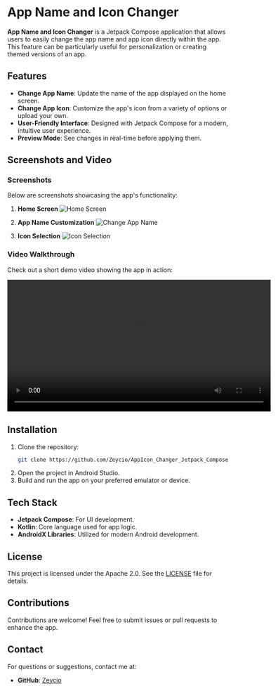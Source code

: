 # App Name and Icon Changer

**App Name and Icon Changer** is a Jetpack Compose application that allows users to easily change the app name and app icon directly within the app. This feature can be particularly useful for personalization or creating themed versions of an app.



## Features

- **Change App Name**: Update the name of the app displayed on the home screen.
- **Change App Icon**: Customize the app's icon from a variety of options or upload your own.
- **User-Friendly Interface**: Designed with Jetpack Compose for a modern, intuitive user experience.
- **Preview Mode**: See changes in real-time before applying them.



## Screenshots and Video

### Screenshots
Below are screenshots showcasing the app's functionality:

1. **Home Screen**
   ![Home Screen](./screenshots/home_screen.png)

2. **App Name Customization**
   ![Change App Name](./screenshots/change_app_name.png)

3. **Icon Selection**
   ![Icon Selection](./screenshots/icon_selection.png)

### Video Walkthrough

Check out a short demo video showing the app in action:

<video width="600" controls>
  <source src="https://github.com/Zeycio/App_Icon_And_Name_Changer_Jetpack_Compose/blob/07ddd71eaa2c03845390e26766e92c697585c97c/%20assets/screenRec.mp4" type="video/mp4">
  Your browser does not support the video tag.
</video>

## Installation

1. Clone the repository:
   ```bash
   git clone https://github.com/Zeycio/AppIcon_Changer_Jetpack_Compose.git
   ```
2. Open the project in Android Studio.
3. Build and run the app on your preferred emulator or device.


## Tech Stack

- **Jetpack Compose**: For UI development.
- **Kotlin**: Core language used for app logic.
- **AndroidX Libraries**: Utilized for modern Android development.



## License

This project is licensed under the Apache 2.0. See the [LICENSE](./LICENSE) file for details.



## Contributions

Contributions are welcome! Feel free to submit issues or pull requests to enhance the app.



## Contact

For questions or suggestions, contact me at:
- **GitHub**: [Zeycio](https://github.com/Zeycio)

